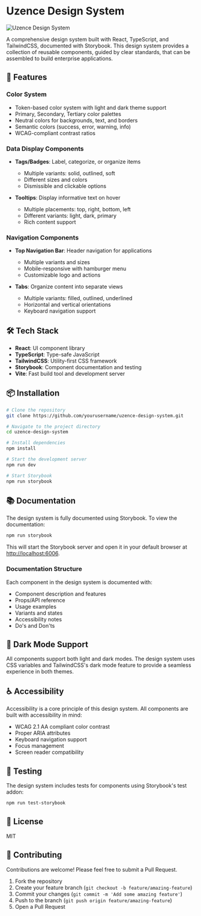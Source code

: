 # Uzence Design System

![Uzence Design System](https://via.placeholder.com/800x400?text=Uzence+Design+System)

A comprehensive design system built with React, TypeScript, and TailwindCSS, documented with Storybook. This design system provides a collection of reusable components, guided by clear standards, that can be assembled to build enterprise applications.

## 🚀 Features

### Color System
- Token-based color system with light and dark theme support
- Primary, Secondary, Tertiary color palettes
- Neutral colors for backgrounds, text, and borders
- Semantic colors (success, error, warning, info)
- WCAG-compliant contrast ratios

### Data Display Components
- **Tags/Badges**: Label, categorize, or organize items
  - Multiple variants: solid, outlined, soft
  - Different sizes and colors
  - Dismissible and clickable options

- **Tooltips**: Display informative text on hover
  - Multiple placements: top, right, bottom, left
  - Different variants: light, dark, primary
  - Rich content support

### Navigation Components
- **Top Navigation Bar**: Header navigation for applications
  - Multiple variants and sizes
  - Mobile-responsive with hamburger menu
  - Customizable logo and actions

- **Tabs**: Organize content into separate views
  - Multiple variants: filled, outlined, underlined
  - Horizontal and vertical orientations
  - Keyboard navigation support

## 🛠️ Tech Stack

- **React**: UI component library
- **TypeScript**: Type-safe JavaScript
- **TailwindCSS**: Utility-first CSS framework
- **Storybook**: Component documentation and testing
- **Vite**: Fast build tool and development server

## 📦 Installation

```bash
# Clone the repository
git clone https://github.com/yourusername/uzence-design-system.git

# Navigate to the project directory
cd uzence-design-system

# Install dependencies
npm install

# Start the development server
npm run dev

# Start Storybook
npm run storybook
```

## 📚 Documentation

The design system is fully documented using Storybook. To view the documentation:

```bash
npm run storybook
```

This will start the Storybook server and open it in your default browser at [http://localhost:6006](http://localhost:6006).

### Documentation Structure

Each component in the design system is documented with:

- Component description and features
- Props/API reference
- Usage examples
- Variants and states
- Accessibility notes
- Do's and Don'ts

## 🌙 Dark Mode Support

All components support both light and dark modes. The design system uses CSS variables and TailwindCSS's dark mode feature to provide a seamless experience in both themes.

## ♿ Accessibility

Accessibility is a core principle of this design system. All components are built with accessibility in mind:

- WCAG 2.1 AA compliant color contrast
- Proper ARIA attributes
- Keyboard navigation support
- Focus management
- Screen reader compatibility

## 🧪 Testing

The design system includes tests for components using Storybook's test addon:

```bash
npm run test-storybook
```

## 📝 License

MIT

## 🤝 Contributing

Contributions are welcome! Please feel free to submit a Pull Request.

1. Fork the repository
2. Create your feature branch (`git checkout -b feature/amazing-feature`)
3. Commit your changes (`git commit -m 'Add some amazing feature'`)
4. Push to the branch (`git push origin feature/amazing-feature`)
5. Open a Pull Request
